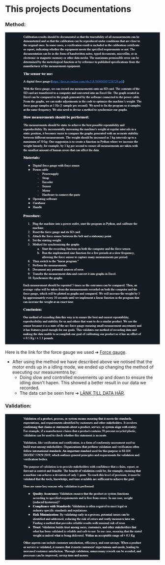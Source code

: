# This projects Documentations  

### Method:
![Image](https://github.com/HugoPersson01/POWER-CABLE/blob/main/pictures/Method.png)

Here is the link for the force gauge we used ➔ [Force gauge](https://docs.rs-online.com/ebc3/A700000007226729.pdf).
+ After using the method we have described above we notised that the motor ends up in a idling mode, we ended up changing the method of executing our measuremtns by:
  + Doing slow and controlled movements up and down to ensure the idling dosn't hapen. This showed a better result in our data we recorded.
  + The data can be seen here  ➔ [LÄNK TILL DATA HÄR](https://github.com/HugoPersson01/POWER-CABLE/tree/main/Machine/Hardware).
  

### Validation:
![Image](https://github.com/HugoPersson01/POWER-CABLE/blob/main/pictures/Validation.PNG)
